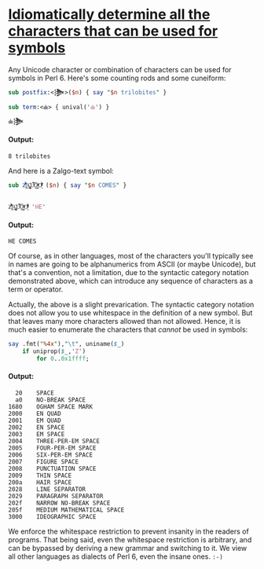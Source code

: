 [1]: https://rosettacode.org/wiki/Idiomatically_determine_all_the_characters_that_can_be_used_for_symbols

# [Idiomatically determine all the characters that can be used for symbols][1]

Any Unicode character or combination of characters can be used for symbols in Perl 6. Here's some counting rods and some cuneiform:

```perl
sub postfix:<𒋦>($n) { say "$n trilobites" }
 
sub term:<𝍧> { unival('𝍧') }
 
𝍧𒋦
```

#### Output:
```
8 trilobites
```


And here is a Zalgo-text symbol:

```perl
sub Z̧̔ͩ͌͑̉̎A̢̲̙̮̹̮͍̎L̔ͧ́͆G̰̬͎͔̱̅ͣͫO͙̔ͣ̈́̈̽̎ͣ ($n) { say "$n COMES" }
 
 
Z̧̔ͩ͌͑̉̎A̢̲̙̮̹̮͍̎L̔ͧ́͆G̰̬͎͔̱̅ͣͫO͙̔ͣ̈́̈̽̎ͣ 'HE'
```

#### Output:
```
HE COMES
```


Of course, as in other languages, most of the characters you'll typically see in names are going to be alphanumerics from ASCII (or maybe Unicode), but that's a convention, not a limitation, due to the syntactic category notation demonstrated above, which can introduce any sequence of characters as a term or operator.



Actually, the above is a slight prevarication. The syntactic category notation does not allow you to use whitespace in the definition of a new symbol. But that leaves many more characters allowed than not allowed. Hence, it is much easier to enumerate the characters that <em>cannot</em> be used in symbols:

```perl
say .fmt("%4x"),"\t", uniname($_)
    if uniprop($_,'Z')
        for 0..0x1ffff;
```

#### Output:
```
  20    SPACE
  a0    NO-BREAK SPACE
1680    OGHAM SPACE MARK
2000    EN QUAD
2001    EM QUAD
2002    EN SPACE
2003    EM SPACE
2004    THREE-PER-EM SPACE
2005    FOUR-PER-EM SPACE
2006    SIX-PER-EM SPACE
2007    FIGURE SPACE
2008    PUNCTUATION SPACE
2009    THIN SPACE
200a    HAIR SPACE
2028    LINE SEPARATOR
2029    PARAGRAPH SEPARATOR
202f    NARROW NO-BREAK SPACE
205f    MEDIUM MATHEMATICAL SPACE
3000    IDEOGRAPHIC SPACE
```


We enforce the whitespace restriction to prevent insanity in the readers of programs.
That being said, even the whitespace restriction is arbitrary, and can be bypassed by deriving a new grammar and switching to it. We view all other languages as dialects of Perl 6, even the insane ones. `:-)`
